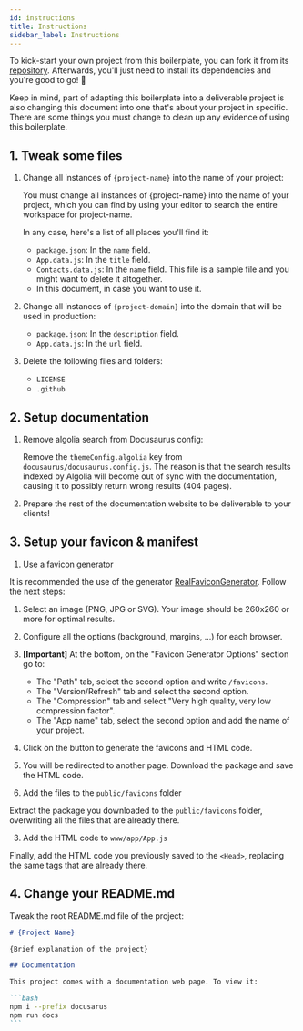 ```yaml
---
id: instructions
title: Instructions
sidebar_label: Instructions
---
```


To kick-start your own project from this boilerplate, you can fork it from its [repository](https://github.com/moxystudio/next-with-moxy).
Afterwards, you'll just need to install its dependencies and you're good to go! 🚀

Keep in mind, part of adapting this boilerplate into a deliverable project is also changing this document into one that's about your project in specific. There are some things you must change to clean up any evidence of using this boilerplate.

## 1. Tweak some files

1. Change all instances of `{project-name}` into the name of your project:

    You must change all instances of {project-name} into the name of your project, which you can find by using your editor to search the entire workspace for project-name.

    In any case, here's a list of all places you'll find it:
    - `package.json`: In the `name` field.
    - `App.data.js`: In the `title` field.
    - `Contacts.data.js`: In the `name` field. This file is a sample file and you might want to delete it altogether.
    - In this document, in case you want to use it.

2. Change all instances of `{project-domain}` into the domain that will be used in production:

    - `package.json`: In the `description` field.
    - `App.data.js`: In the `url` field.

3. Delete the following files and folders:

    - `LICENSE`
    - `.github`

## 2. Setup documentation

1. Remove algolia search from Docusaurus config:

    Remove the `themeConfig.algolia` key from `docusaurus/docusaurus.config.js`. The reason is that the search results indexed by Algolia will become out of sync with the documentation, causing it to possibly return wrong results (404 pages).

2. Prepare the rest of the documentation website to be deliverable to your clients!

## 3. Setup your favicon & manifest

1. Use a favicon generator

  It is recommended the use of the generator [RealFaviconGenerator](https://realfavicongenerator.net/). Follow the next steps:

   1. Select an image (PNG, JPG or SVG). Your image should be 260x260 or more for optimal results.

   2. Configure all the options (background, margins, ...) for each browser.

   3. **[Important]** At the bottom, on the "Favicon Generator Options" section go to:
      - The "Path" tab, select the second option and write `/favicons`.
      - The "Version/Refresh" tab and select the second option.
      - The "Compression" tab and select "Very high quality, very low compression factor".
      - The "App name" tab, select the second option and add the name of your project.

   4. Click on the button to generate the favicons and HTML code.

   5. You will be redirected to another page. Download the package and save the HTML code.

2. Add the files to the `public/favicons` folder

  Extract the package you downloaded to the `public/favicons` folder, overwriting all the files that are already there.

3. Add the HTML code to `www/app/App.js`

  Finally, add the HTML code you previously saved to the `<Head>`, replacing the same tags that are already there.

## 4. Change your README.md

Tweak the root README.md file of the project:

````md
# {Project Name}

{Brief explanation of the project}

## Documentation

This project comes with a documentation web page. To view it:

```bash
npm i --prefix docusarus
npm run docs
```

````
